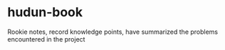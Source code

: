 # hudun-book
Rookie notes, record knowledge points, have summarized the problems encountered in the project
